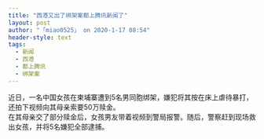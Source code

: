 ```yaml
---
title: "西港又出了绑架案都上腾讯新闻了"
layout: post
author: "「miao0525」 on 2020-1-17 08:54"
header-style: text
tags:
  - 新闻
  - 西港
  - 都上腾讯
  - 绑架案
---
```


<head></head>
<body>
  近日，一名中国女孩在柬埔寨遭到5名男同胞绑架，嫌犯将其按在床上虐待暴打，还拍下视频向其母亲索要50万赎金。
 <br> 在其母亲交了部分赎金后，女孩男友带着视频到警局报警。随后，警察赶到现场救出女孩，并将5名嫌犯全部逮捕。
</body>


